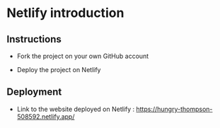 # Netlify introduction

## Instructions

* Fork the project on your own GitHub account

* Deploy the project on Netlify

## Deployment

* Link to the website deployed on Netlify : [ https://hungry-thompson-508592.netlify.app/ ]()